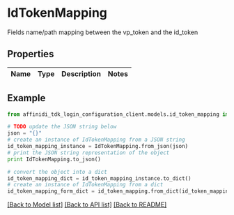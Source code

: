 # IdTokenMapping

Fields name/path mapping between the vp_token and the id_token

## Properties

| Name | Type | Description | Notes |
| ---- | ---- | ----------- | ----- |

## Example

```python
from affinidi_tdk_login_configuration_client.models.id_token_mapping import IdTokenMapping

# TODO update the JSON string below
json = "{}"
# create an instance of IdTokenMapping from a JSON string
id_token_mapping_instance = IdTokenMapping.from_json(json)
# print the JSON string representation of the object
print IdTokenMapping.to_json()

# convert the object into a dict
id_token_mapping_dict = id_token_mapping_instance.to_dict()
# create an instance of IdTokenMapping from a dict
id_token_mapping_form_dict = id_token_mapping.from_dict(id_token_mapping_dict)
```

[[Back to Model list]](../README.md#documentation-for-models) [[Back to API list]](../README.md#documentation-for-api-endpoints) [[Back to README]](../README.md)
